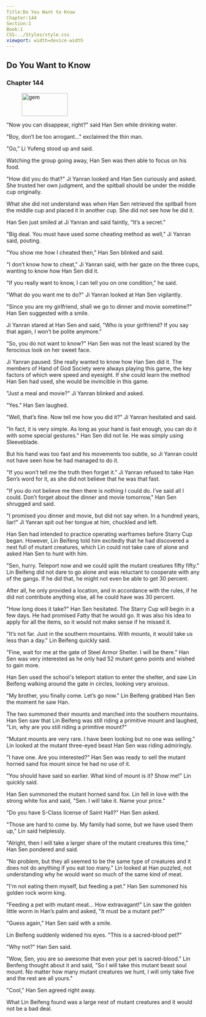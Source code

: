 ```yaml
---
Title:Do You Want to Know 
Chapter:144 
Section:1 
Book:1 
CSS:../Styles/style.css 
viewport: width=device-width
---
```

  
## Do You Want to Know
### Chapter 144
  
<figure>
	<img src="../Images/gem.gif" alt="gem" id="gem" width="120" height="60" />
</figure>
  

  
"Now you can disappear, right?" said Han Sen while drinking water.

"Boy, don’t be too arrogant..." exclaimed the thin man.

"Go," Li Yufeng stood up and said.

Watching the group going away, Han Sen was then able to focus on his food.

"How did you do that?" Ji Yanran looked and Han Sen curiously and asked. She trusted her own judgment, and the spitball should be under the middle cup originally.

What she did not understand was when Han Sen retrieved the spitball from the middle cup and placed it in another cup. She did not see how he did it.

Han Sen just smiled at Ji Yanran and said faintly, "It’s a secret."

"Big deal. You must have used some cheating method as well," Ji Yanran said, pouting.

"You show me how I cheated then," Han Sen blinked and said.

"I don’t know how to cheat," Ji Yanran said, with her gaze on the three cups, wanting to know how Han Sen did it.

"If you really want to know, I can tell you on one condition," he said.

"What do you want me to do?" Ji Yanran looked at Han Sen vigilantly.

"Since you are my girlfriend, shall we go to dinner and movie sometime?" Han Sen suggested with a smile.

Ji Yanran stared at Han Sen and said, "Who is your girlfriend? If you say that again, I won’t be polite anymore."

"So, you do not want to know?" Han Sen was not the least scared by the ferocious look on her sweet face.

Ji Yanran paused. She really wanted to know how Han Sen did it. The members of Hand of God Society were always playing this game, the key factors of which were speed and eyesight. If she could learn the method Han Sen had used, she would be invincible in this game.

"Just a meal and movie?" Ji Yanran blinked and asked.

"Yes." Han Sen laughed.

"Well, that’s fine. Now tell me how you did it?" Ji Yanran hesitated and said.

"In fact, it is very simple. As long as your hand is fast enough, you can do it with some special gestures." Han Sen did not lie. He was simply using Sleeveblade.

But his hand was too fast and his movements too subtle, so Ji Yanran could not have seen how he had managed to do it.

"If you won’t tell me the truth then forget it." Ji Yanran refused to take Han Sen’s word for it, as she did not believe that he was that fast.

"If you do not believe me then there is nothing I could do. I’ve said all I could. Don’t forget about the dinner and movie tomorrow," Han Sen shrugged and said.

"I promised you dinner and movie, but did not say when. In a hundred years, liar!" Ji Yanran spit out her tongue at him, chuckled and left.

Han Sen had intended to practice operating warframes before Starry Cup began. However, Lin Beifeng told him excitedly that he had discovered a nest full of mutant creatures, which Lin could not take care of alone and asked Han Sen to hunt with him.

"Sen, hurry. Teleport now and we could split the mutant creatures fifty fifty." Lin Beifeng did not dare to go alone and was reluctant to cooperate with any of the gangs. If he did that, he might not even be able to get 30 percent.

After all, he only provided a location, and in accordance with the rules, if he did not contribute anything else, all he could have was 30 percent.

"How long does it take?" Han Sen hesitated. The Starry Cup will begin in a few days. He had promised Fatty that he would go. It was also his idea to apply for all the items, so it would not make sense if he missed it.

"It’s not far. Just in the southern mountains. With mounts, it would take us less than a day." Lin Beifeng quickly said.

"Fine, wait for me at the gate of Steel Armor Shelter. I will be there." Han Sen was very interested as he only had 52 mutant geno points and wished to gain more.

Han Sen used the school's teleport station to enter the shelter, and saw Lin Beifeng walking around the gate in circles, looking very anxious.

"My brother, you finally come. Let’s go now." Lin Beifeng grabbed Han Sen the moment he saw Han.

The two summoned their mounts and marched into the southern mountains. Han Sen saw that Lin Beifeng was still riding a primitive mount and laughed, "Lin, why are you still riding a primitive mount?"

"Mutant mounts are very rare. I have been looking but no one was selling." Lin looked at the mutant three-eyed beast Han Sen was riding admiringly.

"I have one. Are you interested?" Han Sen was ready to sell the mutant horned sand fox mount since he had no use of it.

"You should have said so earlier. What kind of mount is it? Show me!" Lin quickly said.

Han Sen summoned the mutant horned sand fox. Lin fell in love with the strong white fox and said, "Sen. I will take it. Name your price."

"Do you have S-Class license of Saint Hall?" Han Sen asked.

"Those are hard to come by. My family had some, but we have used them up," Lin said helplessly.

"Alright, then I will take a larger share of the mutant creatures this time," Han Sen pondered and said.

"No problem, but they all seemed to be the same type of creatures and it does not do anything if you eat too many." Lin looked at Han puzzled, not understanding why he would want so much of the same kind of meat.

"I'm not eating them myself, but feeding a pet." Han Sen summoned his golden rock worm king.

"Feeding a pet with mutant meat… How extravagant!" Lin saw the golden little worm in Han’s palm and asked, "It must be a mutant pet?"

"Guess again," Han Sen said with a smile.

Lin Beifeng suddenly widened his eyes. "This is a sacred-blood pet?"

"Why not?" Han Sen said.

"Wow, Sen, you are so awesome that even your pet is sacred-blood." Lin Benfeng thought about it and said, "So I will take this mutant beast soul mount. No matter how many mutant creatures we hunt, I will only take five and the rest are all yours."

"Cool," Han Sen agreed right away.

What Lin Beifeng found was a large nest of mutant creatures and it would not be a bad deal.